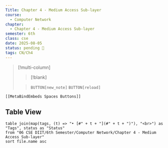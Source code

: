 ```yaml
---
Title: Chapter 4 - Medium Access Sub-layer
course:
  - Computer Network
chapter:
  - Chapter 4 - Medium Access Sub-layer
semester: 6th
class: cse
date: 2025-08-05
status: pending 🛑
tags: CN/Ch4
---
```


>[!multi-column]
>
>>[!blank]
>
>>`BUTTON[new_note]` `BUTTON[reload]`

 ```meta-bind-embed
 [[MetaBindEmbeds Spaces Buttons]]
 ```

## Table View 

```dataview
table join(map(tags, (t) => "• [#" + t + "](#" + t + ")"), "<br>") as "Tags", status as "Status"
from "06 CSE DIIT/6th Semester/Computer Network/Chapter 4 - Medium Access Sub-layer"
sort file.name asc
```
